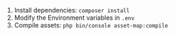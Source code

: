 1. Install dependencies: `composer install`
2. Modify the Environment variables in `.env`
3. Compile assets: `php bin/console asset-map:compile`
